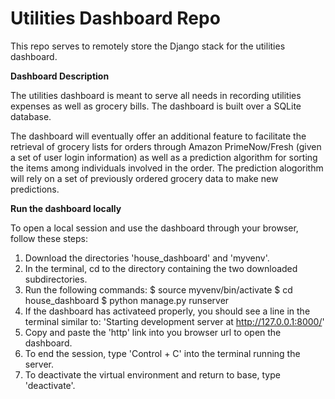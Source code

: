 # Utilities Dashboard Repo

This repo serves to remotely store the Django stack for the utilities dashboard.

**Dashboard Description**

The utilities dashboard is meant to serve all needs in recording utilities expenses as well as grocery bills. The dashboard is built over a SQLite database.

The dashboard will eventually offer an additional feature to facilitate the retrieval of grocery lists for orders through Amazon PrimeNow/Fresh (given a set of user login information) as well as a prediction algorithm for sorting the items among individuals involved in the order. The prediction alogorithm will rely on a set of previously ordered grocery data to make new predictions.

**Run the dashboard locally**

To open a local session and use the dashboard through your browser, follow these steps:

1) Download the directories 'house_dashboard' and 'myvenv'.
2) In the terminal, cd to the directory containing the two downloaded subdirectories.
3) Run the following commands:
	$ source myvenv/bin/activate
	$ cd house_dashboard
	$ python manage.py runserver
4) If the dashboard has activateed properly, you should see a line in the terminal similar to: 'Starting development server at http://127.0.0.1:8000/'
5) Copy and paste the 'http' link into you browser url to open the dashboard.
6) To end the session, type 'Control + C' into the terminal running the server.
7) To deactivate the virtual environment and return to base, type 'deactivate'.
